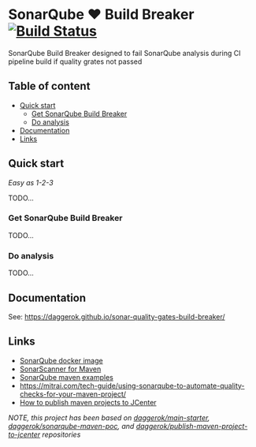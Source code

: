 # SonarQube ❤ Build Breaker [![Build Status](https://travis-ci.org/daggerok/sonar-quality-gates-build-breaker.svg?branch=master)](https://travis-ci.org/daggerok/sonar-quality-gates-build-breaker)
SonarQube Build Breaker designed to fail SonarQube analysis during CI pipeline build if quality grates not passed

## Table of content

* [Quick start](#Quick-start)
  * [Get SonarQube Build Breaker](#Get-SonarQube-Build-Breaker)
  * [Do analysis](#Do-analysis)
* [Documentation](#Documentation)
* [Links](#links)

## Quick start

_Easy as 1-2-3_

TODO...

### Get SonarQube Build Breaker

TODO...

### Do analysis

TODO...

## Documentation

See: https://daggerok.github.io/sonar-quality-gates-build-breaker/

## Links

* [SonarQube docker image](https://hub.docker.com/_/sonarqube/)
* [SonarScanner for Maven](https://docs.sonarqube.org/latest/analysis/scan/sonarscanner-for-maven/)
* [SonarQube maven examples](https://github.com/SonarSource/sonar-scanning-examples/tree/master/sonarqube-scanner-maven)
* https://mitrai.com/tech-guide/using-sonarqube-to-automate-quality-checks-for-your-maven-project/
* [How to publish maven projects to JCenter](https://github.com/daggerok/publish-maven-project-to-jcenter)

_NOTE, this project has been based on 
[daggerok/main-starter](https://github.com/daggerok/main-starter/tree/maven-java),
[daggerok/sonarqube-maven-poc](https://github.com/daggerok/sonarqube-maven-poc), and
[daggerok/publish-maven-project-to-jcenter](https://github.com/daggerok/publish-maven-project-to-jcenter)
repositories_
